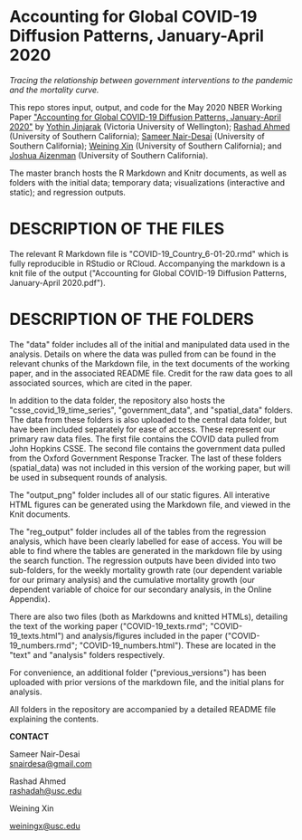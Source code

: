 # Accounting for Global COVID-19 Diffusion Patterns, January-April 2020

*Tracing the relationship between government interventions to the pandemic and the mortality curve.*

This repo stores input, output, and code for the May 2020 NBER Working Paper ["Accounting for Global COVID-19 Diffusion Patterns, January-April 2020"](https://www.nber.org/papers/w27185) by [Yothin Jinjarak](https://www.wgtn.ac.nz/sef/about/staff/yothin-jinjarak) (Victoria University of Wellington); [Rashad Ahmed](https://www.nber.org/people/rashad_ahmed) (University of Southern California); [Sameer Nair-Desai](https://www.nber.org/people/sameer_nair-desai) (University of Southern California); [Weining Xin](https://www.weiningx.com/) (University of Southern California); and [Joshua Aizenman](https://dornsife.usc.edu/cf/econ/econ_faculty_display.cfm?Person_ID=1043595) (University of Southern California).

The master branch hosts the R Markdown and Knitr documents, as well as folders with the initial data; temporary data; visualizations (interactive and static); and regression outputs.

# DESCRIPTION OF THE FILES

The relevant R Markdown file is "COVID-19_Country_6-01-20.rmd" which is fully reproducible in RStudio or RCloud. Accompanying the markdown is a knit file of the output ("Accounting for Global COVID-19 Diffusion Patterns, January-April 2020.pdf").

# DESCRIPTION OF THE FOLDERS

The "data" folder includes all of the initial and manipulated data used in the analysis. Details on where the data was pulled from can be found in the relevant chunks of the Markdown file, in the text documents of the working paper, and in the associated README file. Credit for the raw data goes to all associated sources, which are cited in the paper.

In addition to the data folder, the repository also hosts the "csse_covid_19_time_series", "government_data", and "spatial_data" folders. The data from these folders is also uploaded to the central data folder, but have been included separately for ease of access. These represent our primary raw data files. The first file contains the COVID data pulled from John Hopkins CSSE. The second file contains the government data pulled from the Oxford Government Response Tracker. The last of these folders (spatial_data) was not included in this version of the working paper, but will be used in subsequent rounds of analysis.

The "output_png" folder includes all of our static figures. All interative HTML figures can be generated using the Markdown file, and viewed in the Knit documents.

The "reg_output" folder includes all of the tables from the regression analysis, which have been clearly labelled for ease of access. You will be able to find where the tables are generated in the markdown file by using the search function. The regression outputs have been divided into two sub-folders, for the weekly mortality growth rate (our dependent variable for our primary analysis) and the cumulative mortality growth (our dependent variable of choice for our secondary analysis, in the Online Appendix).

There are also two files (both as Markdowns and knitted HTMLs), detailing the text of the working paper ("COVID-19_texts.rmd"; "COVID-19_texts.html") and analysis/figures included in the paper ("COVID-19_numbers.rmd"; "COVID-19_numbers.html"). These are located in the "text" and "analysis" folders respectively.

For convenience, an additional folder ("previous_versions") has been uploaded with prior versions of the markdown file, and the initial plans for analysis.

All folders in the repository are accompanied by a detailed README file explaining the contents.

**CONTACT**

Sameer Nair-Desai                               
snairdesa@gmail.com   

Rashad Ahmed                               
rashadah@usc.edu                           

Weining Xin

weiningx@usc.edu
